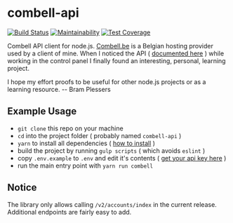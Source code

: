 # combell-api

[![Build Status](https://travis-ci.org/webdevotion/combell-api.svg?branch=master)](https://travis-ci.org/webdevotion/combell-api) [![Maintainability](https://api.codeclimate.com/v1/badges/525726483964f3c5d438/maintainability)](https://codeclimate.com/github/webdevotion/combell-api/maintainability) [![Test Coverage](https://api.codeclimate.com/v1/badges/525726483964f3c5d438/test_coverage)](https://codeclimate.com/github/webdevotion/combell-api/test_coverage)

Combell API client for node.js. [Combell.be](https://combell.be) is a Belgian hosting provider used by a client of mine. When I noticed the API ( [documented here](https://api.combell.com/v2/documentation) ) while working in the control panel I finally found an interesting, personal, learning project.

I hope my effort proofs to be useful for other node.js projects or as a learning resource.
-- Bram Plessers

## Example Usage

- `git clone` this repo on your machine
- `cd` into the project folder ( probably named `combell-api` )
- `yarn` to install all dependencies ( [how to install](https://yarnpkg.com/lang/en/docs/install/) )
- build the project by running `gulp scripts` ( which avoids `eslint` )
- copy `.env.example` to `.env` and edit it's contents ( [get your api key here](https://my.combell.com) )
- run the main entry point with `yarn run combell` 

## Notice

The library only allows calling `/v2/accounts/index` in the current release.  
Additional endpoints are fairly easy to add.
